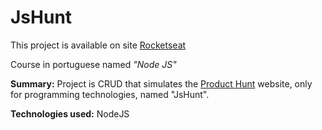 # JsHunt

This project is available on site [Rocketseat](https://rocketseat.com.br/starter)

Course in portuguese named  *"Node JS"*

**Summary:** Project is CRUD that simulates the [Product Hunt](https://www.producthunt.com/) website, only for programming technologies, named "JsHunt".

**Technologies used:** NodeJS
